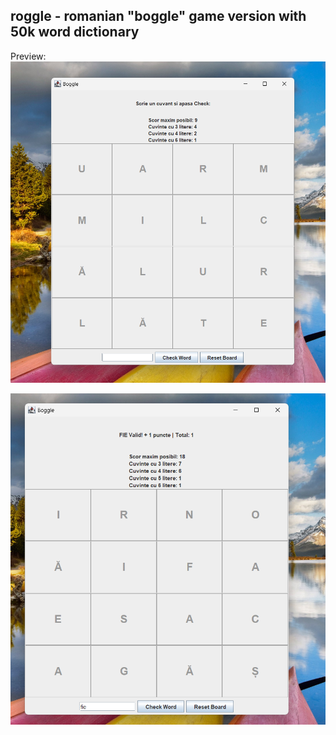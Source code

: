 ## roggle - romanian "boggle" game version with 50k word dictionary


Preview:
![img1](public/img2.png)

![img2](public/img.png)

